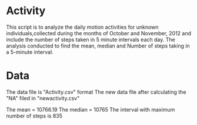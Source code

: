 Activity
========

This script is to analyze the daily motion activities for unknown individuals,collected during the months of October and November, 2012 and include the number of steps
taken in 5 minute intervals each day. 
The analysis conducted to find the mean, median and Number of steps taking in a 5-minute interval. 

Data
=====
The data file is "Activity.csv" format
The new data file after calculating the "NA" filed in "newactivity.csv" 

The mean = 10766.19
The median = 10765
The interval with maximum number of steps is 835
